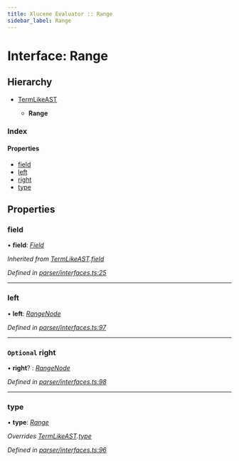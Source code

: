 ```yaml
---
title: Xlucene Evaluator :: Range
sidebar_label: Range
---
```


# Interface: Range

## Hierarchy

* [TermLikeAST](termlikeast.md)

  * **Range**

### Index

#### Properties

* [field](range.md#field)
* [left](range.md#left)
* [right](range.md#optional-right)
* [type](range.md#type)

## Properties

###  field

• **field**: *[Field](../overview.md#field)*

*Inherited from [TermLikeAST](termlikeast.md).[field](termlikeast.md#field)*

*Defined in [parser/interfaces.ts:25](https://github.com/terascope/teraslice/blob/7cdb60b1/packages/xlucene-evaluator/src/parser/interfaces.ts#L25)*

___

###  left

• **left**: *[RangeNode](rangenode.md)*

*Defined in [parser/interfaces.ts:97](https://github.com/terascope/teraslice/blob/7cdb60b1/packages/xlucene-evaluator/src/parser/interfaces.ts#L97)*

___

### `Optional` right

• **right**? : *[RangeNode](rangenode.md)*

*Defined in [parser/interfaces.ts:98](https://github.com/terascope/teraslice/blob/7cdb60b1/packages/xlucene-evaluator/src/parser/interfaces.ts#L98)*

___

###  type

• **type**: *[Range](../enums/asttype.md#range)*

*Overrides [TermLikeAST](termlikeast.md).[type](termlikeast.md#type)*

*Defined in [parser/interfaces.ts:96](https://github.com/terascope/teraslice/blob/7cdb60b1/packages/xlucene-evaluator/src/parser/interfaces.ts#L96)*
